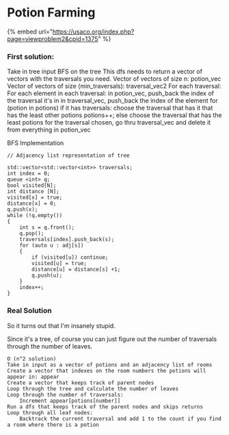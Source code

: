 # Potion Farming

{% embed url="https://usaco.org/index.php?page=viewproblem2&cpid=1375" %}

### First solution:

Take in tree input BFS on the tree This dfs needs to return a vector of vectors with the traversals you need. Vector of vectors of size n: potion\_vec Vector of vectors of size (min\_traversals): traversal\_vec2 For each traversal: For each element in each traversal: in potion\_vec, push\_back the index of the traversal it's in in traversal\_vec, push\_back the index of the element for (potion in potions) if it has traversals: choose the traversal that has it that has the least other potions potions++; else choose the traversal that has the least potions for the traversal chosen, go thru traversal\_vec and delete it from everything in potion\_vec

BFS Implementation

```
// Adjacency list representation of tree

std::vector<std::vector<int>> traversals;
int index = 0;
queue <int> q;
bool visited[N];
int distance [N];
visited[x] = true;
distance[x] = 0;
q.push(x);
while (!q.empty())
{
	int s = q.front();
	q.pop();
	traversals[index].push_back(s);
	for (auto u : adj[s])
	{
		if (visited[u]) continue;
		visited[u] = true;
		distance[u] = distance[s] +1;
		q.push(u);
	}
	index++;
}
```

### Real Solution

So it turns out that I'm insanely stupid.&#x20;

Since it's a tree, of course you can just figure out the number of traversals through the number of leaves.&#x20;

```
O (n^2 solution)
Take in input as a vector of potions and an adjacency list of rooms
Create a vector that indexes on the room numbers the potions will appear in: appear
Create a vector that keeps track of parent nodes
Loop through the tree and calculate the number of leaves
Loop through the number of traversals:
	Increment appear[potions[number]]
Run a dfs that keeps track of the parent nodes and skips returns 
Loop through all leaf nodes:
	Backtrack the current traversal and add 1 to the count if you find a room where there is a potion

```
